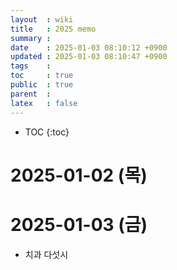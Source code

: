 ```yaml
---
layout  : wiki
title   : 2025 memo
summary : 
date    : 2025-01-03 08:10:12 +0900
updated : 2025-01-03 08:10:47 +0900
tags    : 
toc     : true
public  : true
parent  : 
latex   : false
---
```

* TOC
{:toc}


# 2025-01-02 (목)

# 2025-01-03 (금)
- 치과 다섯시
